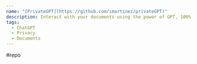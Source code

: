 ```yaml
---
name: "[PrivateGPT](https://github.com/imartinez/privateGPT)"
description: Interact with your documents using the power of GPT, 100% privately, no data leaks
tags:
  - ChatGPT
  - Privacy
  - Documents
---
```

#repo